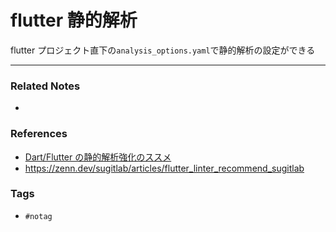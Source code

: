 # flutter 静的解析
flutter プロジェクト直下の`analysis_options.yaml`で静的解析の設定ができる

---
### Related Notes
- 

### References
- [Dart/Flutter の静的解析強化のススメ](https://medium.com/flutter-jp/analysis-b8dbb19d3978)
- https://zenn.dev/sugitlab/articles/flutter_linter_recommend_sugitlab

### Tags
- `#notag`